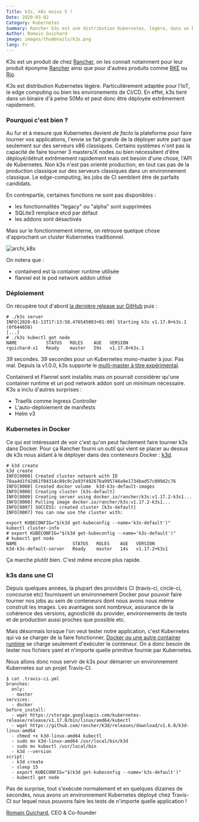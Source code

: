 ```yaml
---
Title: k3s, k8s moins 5 !
Date: 2020-03-02
Category: Kubernetes
Summary: Rancher k3s est une distribution Kubernetes, légère, dans un binaire de 50Mo prêt à l'emploi pour vos jobs de CI
Author: Romain Guichard
image: images/thumbnails/k3s.png
lang: fr
---
```


K3s est un produit de chez [Rancher](https://rancher.com/), on les connait
notamment pour leur produit éponyme
[Rancher](https://rancher.com/products/rancher/) ainsi que pour d'autres
produits comme [RKE](https://rancher.com/docs/rke/latest/en/) ou
[Rio](https://rio.io).

K3s est distribution Kubernetes légère. Particulièrement adaptée pour l'IoT, le edge computing ou bien les
environements de CI/CD. En effet, k3s tient dans un binaire d'à peine 50Mo et
peut donc être déployée extrêmement rapidement.

### Pourquoi c'est bien ?

Au fur et à mesure que Kubernetes devient _de facto_ la plateforme pour faire
tourner vos applications, l'envie se fait grande de la déployer autre part que
seulement sur des serveurs x86 classiques. Certains systèmes n'ont pas la
capacité de faire tourner 3 masters/X nodes ou bien nécessitent d'être déployé/détruit
extrêmement rapidement mais ont besoin d'une chose, l'API de Kubernetes. Non
k3s n'est pas orienté production, en tout cas pas de la production classique sur
des serveurs classiques dans un environnement classique. Le edge-computing, les
jobs de CI semblent être de parfaits candidats.

En contrepartie, certaines fonctions ne sont pas disponibles :

- les fonctionnalités "legacy" ou "alpha" sont supprimées
- SQLite3 remplace etcd par défaut
- les addons sont désactivés

Mais sur le fonctionnement interne, on retrouve quelque chose d'approchant un
cluster Kubernetes traditionnel.

![archi_k8s](https://k3s.io/images/how-it-works-k3s.svg#center)

On notera que :

- containerd est la container runtime utilisée
- flannel est le pod network addon utilisé

### Déploiement

On récupère tout d'abord [la dernière release sur
GitHub](https://github.com/rancher/k3s/releases/latest) puis :

```
# ./k3s server
INFO[2020-01-13T17:13:58.476545083+01:00] Starting k3s v1.17.0+k3s.1 (0f644650)
[...]
# ./k3s kubectl get node
NAME           STATUS   ROLES    AGE   VERSION
rguichard-x1   Ready    master   59s   v1.17.0+k3s.1
```

39 secondes. 39 secondes pour un Kubernetes mono-master à jour. Pas mal. Depuis
la v1.0.0, k3s supporte le [multi-master à titre
expérimental](https://rancher.com/docs/k3s/latest/en/installation/ha-embedded/).

Containerd et Flannel sont installés mais on pourrait considérer qu'une
container runtime et un pod network addon sont un minimum nécessaire. K3s a
inclu d'autres surprises :

- Traefik comme Ingress Controller
- L'auto-déploiement de manifests
- Helm v3


### Kubernetes in Docker

Ce qui est intéressant de voir c'est qu'on peut facilement faire tourner k3s
dans Docker. Pour ça Rancher fourni un outil qui vient se placer au dessus de
k3s nous aidant à le déployer dans des conteneurs Docker :
[k3d](https://github.com/rancher/k3d).

```
# k3d create
k3d create
INFO[0000] Created cluster network with ID 78aa4d1f42d61f04314c89c0c2e93f49267ba995746a9e1734bad57c099d2c76
INFO[0000] Created docker volume  k3d-k3s-default-images
INFO[0000] Creating cluster [k3s-default]
INFO[0000] Creating server using docker.io/rancher/k3s:v1.17.2-k3s1...
INFO[0000] Pulling image docker.io/rancher/k3s:v1.17.2-k3s1...
INFO[0007] SUCCESS: created cluster [k3s-default]
INFO[0007] You can now use the cluster with:

export KUBECONFIG="$(k3d get-kubeconfig --name='k3s-default')"
kubectl cluster-info
# export KUBECONFIG="$(k3d get-kubeconfig --name='k3s-default')"
# kubectl get node
NAME                     STATUS   ROLES    AGE   VERSION
k3d-k3s-default-server   Ready    master   14s   v1.17.2+k3s1
```

Ça marche plutôt bien. C'est même encore plus rapide.

### k3s dans une CI

Depuis quelques années, la plupart des providers CI
(travis-ci, circle-ci, concourse etc) fournissent un environnement Docker pour
pouvoir faire tourner nos jobs au sein de conteneurs dont nous avons nous même
construit les images. Les avantages sont nombreux, assurance de la cohérence
des versions, agnosticité du provider, environnements de tests et de production
aussi proches que possible etc.

Mais désormais lorsque l'on veut tester notre application, c'est Kubernetes qui
va se charger de la faire fonctionner, [Docker ou une autre container
runtime](https://particule.io/blog/container-runtime/) se charge seulement
d'exécuter le conteneur. On a donc besoin de tester nos fichiers yaml et
n'importe quelle primitive fournie par Kubernetes.

Nous allons donc nous servir de k3s pour démarrer un environnement Kubernetes
sur un projet Travis-CI.

```
$ cat .travis-ci.yml
branches:
  only:
  - master
services:
  - docker
before_install:
  - wget https://storage.googleapis.com/kubernetes-release/release/v1.17.0/bin/linux/amd64/kubectl
  - wget https://github.com/rancher/k3d/releases/download/v1.6.0/k3d-linux-amd64
  - chmod +x k3d-linux-amd64 kubectl
  - sudo mv k3d-linux-amd64 /usr/local/bin/k3d
  - sudo mv kubectl /usr/local/bin
  - k3d --version
script:
  - k3d create
  - sleep 15
  - export KUBECONFIG="$(k3d get-kubeconfig --name='k3s-default')"
  - kubectl get node
```

Pas de surprise, tout s'exécute normalement et en quelques dizaines de secondes,
nous avons un environnement Kubernetes déployé chez Travis-CI sur lequel nous
pouvons faire les tests de n'importe quelle application !


[Romain Guichard](https://www.linkedin.com/in/romainguichard/), CEO &
Co-founder
